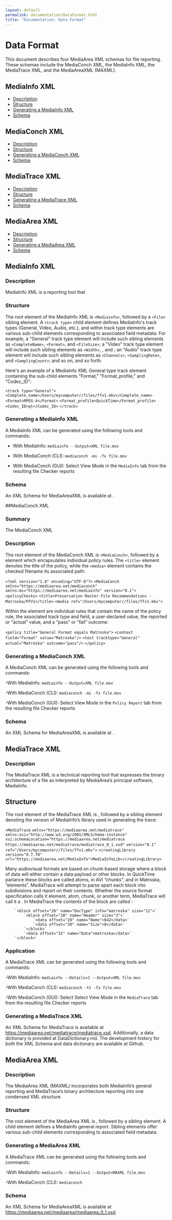 ```yaml
---
layout: default
permalink: documentation/DataFormat.html
title: "Documentation: Data Format"
---
```


# Data Format

This document describes four MediaArea XML schemas for file reporting. These schemas include the MediaConch XML, the MediaInfo XML, the MediaTrace XML, and the MediaAreaXML (MAXML). 

## MediaInfo XML
- [Description](#description)
- [Structure](#structure)
- [Generating a MediaInfo XML](#generating-a-mediainfo-xml)
- [Schema](#schema)
## MediaConch XML
- [Description](#description)
- [Structure](#structure)
- [Generating a MediaConch XML](#generating-a-mediaconch-xml)
- [Schema](#schema)
## MediaTrace XML
- [Description](#description)
- [Structure](#structure)
- [Generating a MediaTrace XML](#generating-a-mediatrace-xml)
- [Schema](#schema)
## MediaArea XML
- [Description](#description)
- [Structure](#structure)
- [Generating a MediaArea XML](#generating-a-mediaarea-xml)
- [Schema](#schema)

## MediaInfo XML

### Description

MediaInfo XML is a reporting tool that 

### Structure

The root element of the MediaInfo XML is `<Mediainfo>`, followed by a `<File>` sibling element. A `<track type>` child element defines MediaInfo's track types (General, Video, Audio, etc.), and within track type elements are various sub-child elements corresponding to associated field metadata. For example, a "General" track type element will include such sibling elements as `<CompleteName>`, `<Format>`, and `<FileSize>`; a "Video" track type element will include such sibling elements as `<Width>`, <Height>, and <PixelAspectRatio>; an "Audio" track type element will include such sibling elements as `<Channels>`, `<SamplingRate>`, and `<SamplingCount>`; and so on, and so forth. 

Here's an example of a MediaInfo XML General type track element containing the sub-child elements "Format," "Format_profile," and "Codec_ID": 

`<track type="General">`
`<Complete_name>/Users/mycomputer//files/ffv1.mkv</Complete_name>`
`<Format>MPEG-4</Format>`
`<Format_profile>QuickTime</Format_profile>`
`<Codec_ID>qt</Codec_ID>`
`</track>`

### Generating a MediaInfo XML

A MediaInfo XML can be generated using the following tools and commands:

- With MediaInfo: `mediainfo --Output=XML file.mov`

- With MediaConch (CLI): `mediaconch -mi -fx file.mov`

- With MediaConch (GUI): Select View Mode in the `MediaInfo` tab from the resulting file Checker reports

### Schema

An XML Schema for MediaAreaXML is available at . 

##MediaConch XML

### Summary

The MediaConch XML 

### Description

The root element of the MediaConch XML is `<MediaConch>`, followed by a <policyChecks> element which encapsulates individual policy rules. The `<title>` element denotes the title of the policy, while the `<media>` element contains the checked filename its associated path:

`<?xml version="1.0" encoding="UTF-8"?>`
`<MediaConch xmlns="https://mediaarea.net/mediaconch" xmlns:mi="https://mediaarea.net/mediainfo" version="0.1">`
`<policyChecks>`
`<title>Preservation Master File Recommendations - Matroska/FFV1</title>`
`<media ref="/Users/mycomputer//files/ffv1.mkv">`

Within the <policyChecks> element are individual <policy> rules that contain the name of the policy rule, the associated track type and field, a user-declared value, the reported or “actual” value, and a “pass” or “fail” outcome:

`<policy title="General Format equals Matroska">`
`<context field="Format" value="Matroska"/>`
`<test tracktype="General" actual="Matroska" outcome="pass"/>`
`</policy>`

### Generating a MediaConch XML

A MediaConch XML can be generated using the following tools and commands:

-With MediaInfo: `mediainfo --Output=XML file.mov`

-With MediaConch (CLI): `mediaconch -mi -fx file.mov`

-With MediaConch (GUI): Select View Mode in the `Policy Report` tab from the resulting file Checker reports

### Schema

An XML Schema for MediaAreaXML is available at . 

## MediaTrace XML

### Description

The MediaTrace XML is a technical reporting tool that expresses the binary architecture of a file as interpreted by MediaArea’s principal software, MediaInfo. 

## Structure

The root element of the MediaTrace XML is <MediaTrace>, followed by a <creatingLibrary> sibling element denoting the version of MediaInfo’s library used in generating the trace:

`<MediaTrace`
    `xmlns="https://mediaarea.net/mediatrace"`
    `xmlns:xsi="http://www.w3.org/2001/XMLSchema-instance"`
    `xsi:schemaLocation="https://mediaarea.net/mediatrace https://mediaarea.net/mediatrace/mediatrace_0_1.xsd"`
    `version="0.1"`
    `ref="/Users/mycomputer//files/ffv1.mkv">`
`<creatingLibrary version="0.7.78" url="https://mediaarea.net/MediaInfo">MediaInfoLib</creatingLibrary>`

Many audiovisual formats are based on chunk-based storage where a block of data will either contain a data payload or other blocks. In QuickTime parlance these blocks are called atoms, in AVI “chunks”, and in Matroska, “elements”. MediaTrace will attempt to parse apart each block into subdivisions and report on their contents. Whether the source format specification calls it element, atom, chunk, or another term, MediaTrace will call it a <block>. In MediaTrace the contents of the block are called <data>:

        `<block offset="28" name="DocType" info="matroska" size="11">`
            `<block offset="28" name="Header" size="3">`
                `<data offset="28" name="Name">642</data>`
                `<data offset="30" name="Size">8</data>`
            `</block>`
            `<data offset="31" name="Data">matroska</data>`
        `</block>`

### Application

A MediaTrace XML can be generated using the following tools and commands:

-With MediaInfo: `mediainfo --Details=1 --Output=XML file.mov`

-With MediaConch (CLI): `mediaconch -tt -fx file.mov`

-With MediaConch (GUI): Select Select View Mode in the `MediaTrace` tab from the resulting file Checker reports

### Generating a MediaTrace XML

An XML Schema for MediaTrace is available at https://mediaarea.net/mediatrace/mediatrace.xsd. Additionally, a data dictionary is provided at DataDictionary.md. The development history for both the XML Schema and data dictionary are available at Github.

## MediaArea XML 

### Description

The MediaArea XML (MAXML) incorporates both MediaInfo’s general reporting and MediaTrace’s binary architecture reporting into one condensed XML structure. 

### Structure

The root element of the MediaArea XML is <MediaArea>, followed by a <media> sibling element. A <MediaInfo> child element defines a MediaInfo general report. Sibling <track type> elements offer various sub-child elements corresponding to associated field metadata. 

### Generating a MediaArea XML

A MediaTrace XML can be generated using the following tools and commands:

-With MediaInfo: `mediainfo --Details=1 --Output=MAXML file.mov`

-With MediaConch (CLI): `mediaconch`

### Schema

An XML Schema for MediaAreaXML is available at https://mediaarea.net/mediaarea/mediaarea_0_1.xsd.

